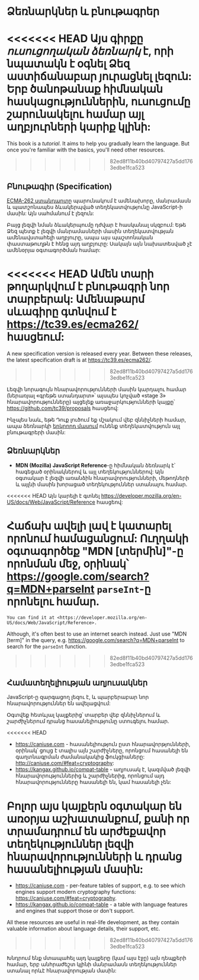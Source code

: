 
# Ձեռնարկներ և բնութագրեր

<<<<<<< HEAD
Այս գիրքը *ուսուցողական ձեռնարկ* է, որի նպատակն է օգնել Ձեզ աստիճանաբար յուրացնել լեզուն: Երբ ծանոթանաք հիմնական հասկացություններին, ուսուցումը շարունակելու համար այլ աղբյուրների կարիք կլինի:
=======
This book is a *tutorial*. It aims to help you gradually learn the language. But once you're familiar with the basics, you'll need other resources.
>>>>>>> 82ed8f11b40bd40797427a5dd1763edbe1fca523

## Բնութագիր (Specification)

[ECMA-262 ստանդարտը](https://www.ecma-international.org/publications/standards/Ecma-262.htm) պարունակում է ամենախորը, մանրամասն և պատշոնապես ձևակերպված տեղեկատվությունը JavaScript-ի մասին: Այն սահմանում է լեզուն:

Բայց լեզվի նման ձևակերպումը դժվար է հասկանալ սկզբում: Եթե Ձեզ պետք է լեզվի մանրամասների մասին տեղեկատվության ամենավստահելի աղբյուրը, ապա այս պաշտոնական փաստաթուղթն է հենց այդ աղբյուրը: Սակայն այն նախատեսված չէ ամենօրյա օգտագործման համար:

<<<<<<< HEAD
Ամեն տարի թողարկվում է բնութագրի նոր տարբերակ: Ամենաթարմ սևագիրը գտնվում է <https://tc39.es/ecma262/> հասցեում:
=======
A new specification version is released every year. Between these releases, the latest specification draft is at <https://tc39.es/ecma262/>.
>>>>>>> 82ed8f11b40bd40797427a5dd1763edbe1fca523

Լեզվի նորագույն հնարավորությունների մասին կարդալու համար (ներառյալ «գրեթե ստանդարտ»՝ այսպես կոչված «stage 3» հնարավորությունները) այցելեք առաջարկությունների կայքը՝ <https://github.com/tc39/proposals> հասցեով:

Ինչպես նաև, եթե Դուք լուծում եք մշակում վեբ զննիչների համար, ապա ձեռնարկի [երկրորդ մասում](info:browser-environment) ունենք տեղեկատվություն այլ բնութագրերի մասին:

## Ձեռնարկներ

- **MDN (Mozilla) JavaScript Reference**-ը հիմնական ձեռնարկ է՝ հագեցած օրինակներով և այլ տեղեկություններով: Այն օգտակար է լեզվի առանձին հնարավորությունների, մեթոդների և այլնի մասին խորացած տեղեկություններ ստանալու համար.

<<<<<<< HEAD
    Այն կարելի է գտնել <https://developer.mozilla.org/en-US/docs/Web/JavaScript/Reference> հասցեով:

Հաճախ ավելի լավ է կատարել որոնում համացանցում: Ուղղակի օգտագործեք "MDN [տերմին]"-ը որոնման մեջ, օրինակ՝ <https://google.com/search?q=MDN+parseInt> `parseInt`-ը որոնելու համար.
=======
    You can find it at <https://developer.mozilla.org/en-US/docs/Web/JavaScript/Reference>.

Although, it's often best to use an internet search instead. Just use "MDN [term]" in the query, e.g. <https://google.com/search?q=MDN+parseInt> to search for the `parseInt` function.
>>>>>>> 82ed8f11b40bd40797427a5dd1763edbe1fca523

## Համատեղելիության աղյուսակներ

JavaScript-ը զարգացող լեզու է, և պարբերաբար նոր հնարավորություններ են ավելացվում:

Օգտվեք հետևյալ կայքերից՝ տարբեր վեբ զննիչներում և շարժիչներում դրանց հասանելիությունը ստուգելու համար.

<<<<<<< HEAD
- <https://caniuse.com> - հասանելիություն ըստ հնարավորթյունների, օրինակ՝ ցույց  է տալիս այն շարժիչները, որոնցում հասանելի են գաղտնագրման ժամանակակից ֆուկցիաները: <http://caniuse.com/#feat=cryptography>:
- <https://kangax.github.io/compat-table> - աղյուսակ է, կազմված լեզվի հնարավորություններից և շարժիչներից, որոնցում այդ հնարավորությունները հասանելի են, կամ հասանելի չեն:

Բոլոր այս կայքերն օգտակար են առօրյա աշխատանքում, քանի որ տրամադրում են արժեքավոր տեղեկություններ լեզվի հնարավորությունների և դրանց հասանելիության մասին:
=======
- <https://caniuse.com> - per-feature tables of support, e.g. to see which engines support modern cryptography functions: <https://caniuse.com/#feat=cryptography>.
- <https://kangax.github.io/compat-table> - a table with language features and engines that support those or don't support.

All these resources are useful in real-life development, as they contain valuable information about language details, their support, etc.
>>>>>>> 82ed8f11b40bd40797427a5dd1763edbe1fca523

Խնդրում ենք մտապահել այդ կայքերը (կամ այս էջը) այն դեպքերի համար, երբ անհրաժեշտ կլինի մանրամասն տեղեկություններ ստանալ որևէ հնարավորության մասին:
